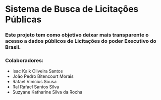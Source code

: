 # Sistema de Busca de Licitações Públicas

### Este projeto tem como objetivo deixar mais transparente o acesso a dados públicos de Licitações do poder Executivo do Brasil.

### Colaboradores:
- Isac Kaik Oliveira Santos
- João Pedro Bitencourt Morais
- Rafael Vinicius Sousa
- Raí Rafael Santos Silva
- Suzyane Katharine Silva da Rocha
